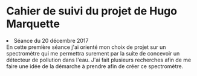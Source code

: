 Cahier de suivi du projet de Hugo Marquette
==
<li>Séance du 20 décembre 2017</li>
En cette première séance j'ai orienté mon choix de projet sur un spectromètre qui me permettra surement par la suite de concevoir un détecteur de pollution dans l'eau.  
J'ai fait plusieurs recherches afin de me faire une idée de la démarche à prendre afin de créer ce spectromètre.
